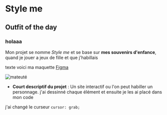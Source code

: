 # Style me

## Outfit of the day
### holaaa

Mon projet se nomme _Style me_ et se base sur **mes souvenirs d'enfance**, quand je jouer a jeux de fille et que j'habillais

texte
voici ma maquette [Figma][https://www.figma.com/design/NemUHHURXbh05f7ollK5Ay/Untitled?node-id=1-2&t=Fokf4TAJIE3Kz676-1]

![mateuté](images/CS_Moon_8.png)

- **Court descriptif du projet** : Un site interactif ou l'on peut habiller un personnage. j'ai dessinné chaque élément et ensuite je les ai placé dans mon code


j'ai changé le curseur ```cursor: grab;```

[https://www.figma.com/design/NemUHHURXbh05f7ollK5Ay/Untitled?node-id=1-2&t=Fokf4TAJIE3Kz676-1]: https://www.figma.com/design/NemUHHURXbh05f7ollK5Ay/Untitled?node-id=1-2&t=Fokf4TAJIE3Kz676-1